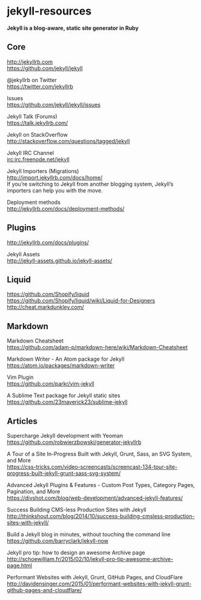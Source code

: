 # jekyll-resources

**Jekyll is a blog-aware, static site generator in Ruby**

Core
---

http://jekyllrb.com  
https://github.com/jekyll/jekyll

@jekyllrb on Twitter  
https://twitter.com/jekyllrb

Issues  
https://github.com/jekyll/jekyll/issues

Jekyll Talk (Forums)  
https://talk.jekyllrb.com/

Jekyll on StackOverflow  
http://stackoverflow.com/questions/tagged/jekyll

Jekyll IRC Channel  
[irc:irc.freenode.net/jekyll](irc:irc.freenode.net/jekyll)

Jekyll Importers (Migrations)  
http://import.jekyllrb.com/docs/home/  
If you’re switching to Jekyll from another blogging system, Jekyll’s importers can help you with the move.

Deployment methods  
http://jekyllrb.com/docs/deployment-methods/

Plugins  
---
http://jekyllrb.com/docs/plugins/

Jekyll Assets  
http://jekyll-assets.github.io/jekyll-assets/

Liquid  
---
https://github.com/Shopify/liquid  
https://github.com/Shopify/liquid/wiki/Liquid-for-Designers  
http://cheat.markdunkley.com/  

Markdown
---

Markdown Cheatsheet  
https://github.com/adam-p/markdown-here/wiki/Markdown-Cheatsheet

Markdown Writer - An Atom package for Jekyll  
https://atom.io/packages/markdown-writer

Vim Plugin  
https://github.com/parkr/vim-jekyll

A Sublime Text package for Jekyll static sites  
https://github.com/23maverick23/sublime-jekyll

Articles
---

Supercharge Jekyll development with Yeoman  
https://github.com/robwierzbowski/generator-jekyllrb

A Tour of a Site In-Progress Built with Jekyll, Grunt, Sass, an SVG System, and More  
https://css-tricks.com/video-screencasts/screencast-134-tour-site-progress-built-jekyll-grunt-sass-svg-system/

Advanced Jekyll Plugins & Features - Custom Post Types, Category Pages, Pagination, and More  
https://divshot.com/blog/web-development/advanced-jekyll-features/

Success Building CMS-less Production Sites with Jekyll  
http://thinkshout.com/blog/2014/10/success-building-cmsless-production-sites-with-jekyll/

Build a Jekyll blog in minutes, without touching the command line  
https://github.com/barryclark/jekyll-now

Jekyll pro tip: how to design an awesome Archive page  
http://schoewilliam.fr/2015/02/10/jekyll-pro-tip-awesome-archive-page.html

Performant Websites with Jekyll, Grunt, GitHub Pages, and CloudFlare  
http://davidensinger.com/2015/01/performant-websites-with-jekyll-grunt-github-pages-and-cloudflare/

